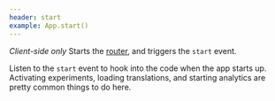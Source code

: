 ```yaml
---
header: start
example: App.start()
---
```


*Client-side only* Starts the [router](/router), and triggers the `start` event.

Listen to the `start` event to hook into the code when the app starts up.  Activating experiments, loading translations, and starting analytics are pretty common things to do here.
